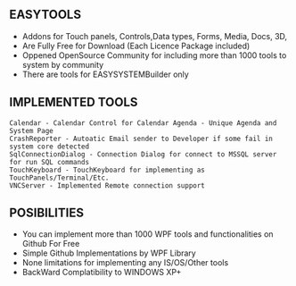 ## EASYTOOLS      
* Addons for Touch panels, Controls,Data types, Forms, Media, Docs, 3D,
* Are Fully Free for Download (Each Licence Package included)
* Oppened OpenSource Community for including more than 1000 tools to system by community
* There are tools for EASYSYSTEMBuilder only

## IMPLEMENTED TOOLS
    Calendar - Calendar Control for Calendar Agenda - Unique Agenda and System Page
    CrashReporter - Autoatic Email sender to Developer if some fail in system core detected
    SqlConnectionDialog - Connection Dialog for connect to MSSQL server for run SQL commands
    TouchKeyboard - TouchKeyboard for implementing as TouchPanels/Terminal/Etc.
    VNCServer - Implemented Remote connection support
        
## POSIBILITIES
* You can implement more than 1000 WPF tools and functionalities on Github For Free
* Simple Github Implementations by WPF Library
* None limitations for implementing any IS/OS/Other tools
* BackWard Complatibility to WINDOWS XP+
